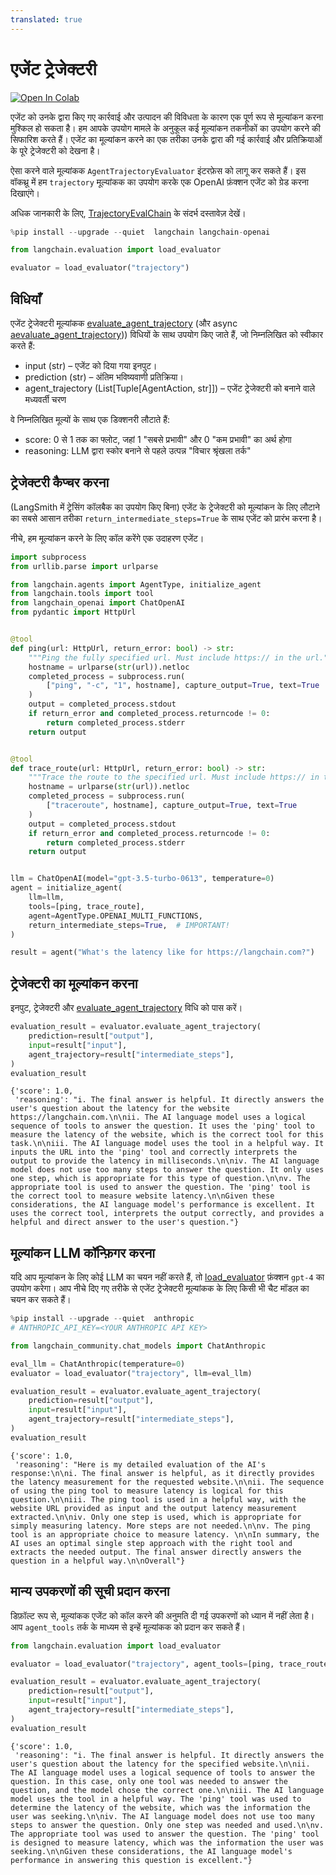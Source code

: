 ```yaml
---
translated: true
---
```


# एजेंट ट्रेजेक्टरी

[![Open In Colab](https://colab.research.google.com/assets/colab-badge.svg)](https://colab.research.google.com/github/langchain-ai/langchain/blob/master/docs/docs/guides/evaluation/trajectory/trajectory_eval.ipynb)

एजेंट को उनके द्वारा किए गए कार्रवाई और उत्पादन की विविधता के कारण एक पूर्ण रूप से मूल्यांकन करना मुश्किल हो सकता है। हम आपके उपयोग मामले के अनुकूल कई मूल्यांकन तकनीकों का उपयोग करने की सिफारिश करते हैं। एजेंट का मूल्यांकन करने का एक तरीका उनके द्वारा की गई कार्रवाई और प्रतिक्रियाओं के पूरे ट्रेजेक्टरी को देखना है।

ऐसा करने वाले मूल्यांकक `AgentTrajectoryEvaluator` इंटरफ़ेस को लागू कर सकते हैं। इस वॉकथ्रू में हम `trajectory` मूल्यांकक का उपयोग करके एक OpenAI फ़ंक्शन एजेंट को ग्रेड करना दिखाएंगे।

अधिक जानकारी के लिए, [TrajectoryEvalChain](https://api.python.langchain.com/en/latest/evaluation/langchain.evaluation.agents.trajectory_eval_chain.TrajectoryEvalChain.html#langchain.evaluation.agents.trajectory_eval_chain.TrajectoryEvalChain) के संदर्भ दस्तावेज़ देखें।

```python
%pip install --upgrade --quiet  langchain langchain-openai
```

```python
from langchain.evaluation import load_evaluator

evaluator = load_evaluator("trajectory")
```

## विधियाँ

एजेंट ट्रेजेक्टरी मूल्यांकक [evaluate_agent_trajectory](https://api.python.langchain.com/en/latest/evaluation/langchain.evaluation.agents.trajectory_eval_chain.TrajectoryEvalChain.html#langchain.evaluation.agents.trajectory_eval_chain.TrajectoryEvalChain.evaluate_agent_trajectory) (और async [aevaluate_agent_trajectory](https://api.python.langchain.com/en/latest/evaluation/langchain.evaluation.agents.trajectory_eval_chain.TrajectoryEvalChain.html#langchain.evaluation.agents.trajectory_eval_chain.TrajectoryEvalChain.aevaluate_agent_trajectory))) विधियों के साथ उपयोग किए जाते हैं, जो निम्नलिखित को स्वीकार करते हैं:

- input (str) – एजेंट को दिया गया इनपुट।
- prediction (str) – अंतिम भविष्यवाणी प्रतिक्रिया।
- agent_trajectory (List[Tuple[AgentAction, str]]) – एजेंट ट्रेजेक्टरी को बनाने वाले मध्यवर्ती चरण

वे निम्नलिखित मूल्यों के साथ एक डिक्शनरी लौटाते हैं:
- score: 0 से 1 तक का फ्लोट, जहां 1 "सबसे प्रभावी" और 0 "कम प्रभावी" का अर्थ होगा
- reasoning: LLM द्वारा स्कोर बनाने से पहले उत्पन्न "विचार श्रृंखला तर्क"

## ट्रेजेक्टरी कैप्चर करना

(LangSmith में ट्रेसिंग कॉलबैक का उपयोग किए बिना) एजेंट के ट्रेजेक्टरी को मूल्यांकन के लिए लौटाने का सबसे आसान तरीका `return_intermediate_steps=True` के साथ एजेंट को प्रारंभ करना है।

नीचे, हम मूल्यांकन करने के लिए कॉल करेंगे एक उदाहरण एजेंट।

```python
import subprocess
from urllib.parse import urlparse

from langchain.agents import AgentType, initialize_agent
from langchain.tools import tool
from langchain_openai import ChatOpenAI
from pydantic import HttpUrl


@tool
def ping(url: HttpUrl, return_error: bool) -> str:
    """Ping the fully specified url. Must include https:// in the url."""
    hostname = urlparse(str(url)).netloc
    completed_process = subprocess.run(
        ["ping", "-c", "1", hostname], capture_output=True, text=True
    )
    output = completed_process.stdout
    if return_error and completed_process.returncode != 0:
        return completed_process.stderr
    return output


@tool
def trace_route(url: HttpUrl, return_error: bool) -> str:
    """Trace the route to the specified url. Must include https:// in the url."""
    hostname = urlparse(str(url)).netloc
    completed_process = subprocess.run(
        ["traceroute", hostname], capture_output=True, text=True
    )
    output = completed_process.stdout
    if return_error and completed_process.returncode != 0:
        return completed_process.stderr
    return output


llm = ChatOpenAI(model="gpt-3.5-turbo-0613", temperature=0)
agent = initialize_agent(
    llm=llm,
    tools=[ping, trace_route],
    agent=AgentType.OPENAI_MULTI_FUNCTIONS,
    return_intermediate_steps=True,  # IMPORTANT!
)

result = agent("What's the latency like for https://langchain.com?")
```

## ट्रेजेक्टरी का मूल्यांकन करना

इनपुट, ट्रेजेक्टरी और [evaluate_agent_trajectory](https://api.python.langchain.com/en/latest/evaluation/langchain.evaluation.schema.AgentTrajectoryEvaluator.html#langchain.evaluation.schema.AgentTrajectoryEvaluator.evaluate_agent_trajectory) विधि को पास करें।

```python
evaluation_result = evaluator.evaluate_agent_trajectory(
    prediction=result["output"],
    input=result["input"],
    agent_trajectory=result["intermediate_steps"],
)
evaluation_result
```

```output
{'score': 1.0,
 'reasoning': "i. The final answer is helpful. It directly answers the user's question about the latency for the website https://langchain.com.\n\nii. The AI language model uses a logical sequence of tools to answer the question. It uses the 'ping' tool to measure the latency of the website, which is the correct tool for this task.\n\niii. The AI language model uses the tool in a helpful way. It inputs the URL into the 'ping' tool and correctly interprets the output to provide the latency in milliseconds.\n\niv. The AI language model does not use too many steps to answer the question. It only uses one step, which is appropriate for this type of question.\n\nv. The appropriate tool is used to answer the question. The 'ping' tool is the correct tool to measure website latency.\n\nGiven these considerations, the AI language model's performance is excellent. It uses the correct tool, interprets the output correctly, and provides a helpful and direct answer to the user's question."}
```

## मूल्यांकन LLM कॉन्फ़िगर करना

यदि आप मूल्यांकन के लिए कोई LLM का चयन नहीं करते हैं, तो [load_evaluator](https://api.python.langchain.com/en/latest/evaluation/langchain.evaluation.loading.load_evaluator.html#langchain.evaluation.loading.load_evaluator) फ़ंक्शन `gpt-4` का उपयोग करेगा। आप नीचे दिए गए तरीके से एजेंट ट्रेजेक्टरी मूल्यांकक के लिए किसी भी चैट मॉडल का चयन कर सकते हैं।

```python
%pip install --upgrade --quiet  anthropic
# ANTHROPIC_API_KEY=<YOUR ANTHROPIC API KEY>
```

```python
from langchain_community.chat_models import ChatAnthropic

eval_llm = ChatAnthropic(temperature=0)
evaluator = load_evaluator("trajectory", llm=eval_llm)
```

```python
evaluation_result = evaluator.evaluate_agent_trajectory(
    prediction=result["output"],
    input=result["input"],
    agent_trajectory=result["intermediate_steps"],
)
evaluation_result
```

```output
{'score': 1.0,
 'reasoning': "Here is my detailed evaluation of the AI's response:\n\ni. The final answer is helpful, as it directly provides the latency measurement for the requested website.\n\nii. The sequence of using the ping tool to measure latency is logical for this question.\n\niii. The ping tool is used in a helpful way, with the website URL provided as input and the output latency measurement extracted.\n\niv. Only one step is used, which is appropriate for simply measuring latency. More steps are not needed.\n\nv. The ping tool is an appropriate choice to measure latency. \n\nIn summary, the AI uses an optimal single step approach with the right tool and extracts the needed output. The final answer directly answers the question in a helpful way.\n\nOverall"}
```

## मान्य उपकरणों की सूची प्रदान करना

डिफ़ॉल्ट रूप से, मूल्यांकक एजेंट को कॉल करने की अनुमति दी गई उपकरणों को ध्यान में नहीं लेता है। आप `agent_tools` तर्क के माध्यम से इन्हें मूल्यांकक को प्रदान कर सकते हैं।

```python
from langchain.evaluation import load_evaluator

evaluator = load_evaluator("trajectory", agent_tools=[ping, trace_route])
```

```python
evaluation_result = evaluator.evaluate_agent_trajectory(
    prediction=result["output"],
    input=result["input"],
    agent_trajectory=result["intermediate_steps"],
)
evaluation_result
```

```output
{'score': 1.0,
 'reasoning': "i. The final answer is helpful. It directly answers the user's question about the latency for the specified website.\n\nii. The AI language model uses a logical sequence of tools to answer the question. In this case, only one tool was needed to answer the question, and the model chose the correct one.\n\niii. The AI language model uses the tool in a helpful way. The 'ping' tool was used to determine the latency of the website, which was the information the user was seeking.\n\niv. The AI language model does not use too many steps to answer the question. Only one step was needed and used.\n\nv. The appropriate tool was used to answer the question. The 'ping' tool is designed to measure latency, which was the information the user was seeking.\n\nGiven these considerations, the AI language model's performance in answering this question is excellent."}
```
